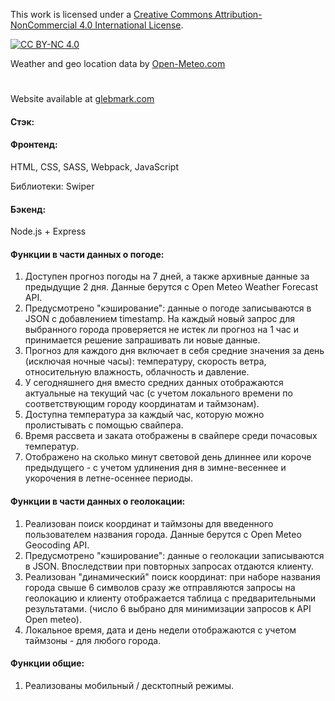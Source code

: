 This work is licensed under a
[Creative Commons Attribution-NonCommercial 4.0 International License][cc-by-nc].

[![CC BY-NC 4.0][cc-by-nc-image]][cc-by-nc]

[cc-by-nc]: http://creativecommons.org/licenses/by-nc/4.0/
[cc-by-nc-image]: https://licensebuttons.net/l/by-nc/4.0/88x31.png
[cc-by-nc-shield]: https://img.shields.io/badge/License-CC%20BY--NC-%204.0-lightgrey.svg

<div>Weather and geo location data by <a href='https://open-meteo.com/' target='_blank'> Open-Meteo.com</a></div>

#

<div>Website available at <a href='http://www.glebmark.com/' target='_blank'> glebmark.com</a></div>

#### Стэк:
#### Фронтенд:
HTML, CSS, SASS, Webpack, JavaScript

Библиотеки: Swiper

#### Бэкенд:
Node.js + Express

#### Функции в части данных о погоде:
1) Доступен прогноз погоды на 7 дней, а также архивные данные за предыдущие 2 дня. Данные берутся с Open Meteo Weather Forecast API.
2) Предусмотрено "кэширование": данные о погоде записываются в JSON с добавлением timestamp. На каждый новый запрос для выбранного города проверяется не истек ли прогноз на 1 час и принимается решение запрашивать ли новые данные.
3) Прогноз для каждого дня включает в себя средние значения за день (исключая ночные часы): температуру, скорость ветра, относительную влажность, облачность и давление.
4) У сегодняшнего дня вместо средних данных отображаются актуальные на текущий час (с учетом локального времени по соответствующим городу координатам и таймзонам).
5) Доступна температура за каждый час, которую можно пролистывать с помощью свайпера.
6) Время рассвета и заката отображены в свайпере среди почасовых температур.
7) Отображено на сколько минут световой день длиннее или короче предыдущего - с учетом удлинения дня в зимне-весеннее и укорочения в летне-осеннее периоды.

#### Функции в части данных о геолокации:
1) Реализован поиск координат и таймзоны для введенного пользователем названия города. Данные берутся с Open Meteo Geocoding API.
2) Предусмотрено "кэширование": данные о геолокации записываются в JSON. Впоследствии при повторных запросах отдаются клиенту.
3) Реализован "динамический" поиск координат: при наборе названия города свыше 6 символов сразу же отправляются запросы на геолокацию и клиенту отображается таблица с предварительными результатами. (число 6 выбрано для минимизации запросов к API Open meteo).
4) Локальное время, дата и день недели отображаются с учетом таймзоны - для любого города.

#### Функции общие:
1) Реализованы мобильный / десктопный режимы.
